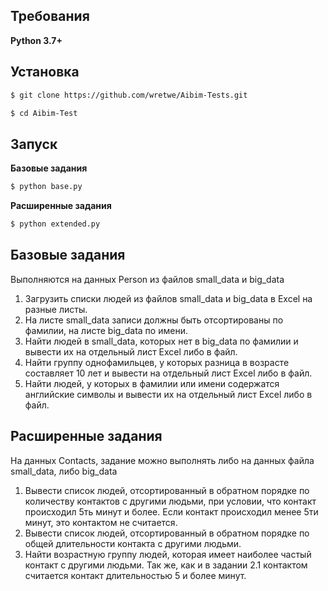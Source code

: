 ## Требования

**Python 3.7+**

## Установка

```bash
$ git clone https://github.com/wretwe/Aibim-Tests.git
```

```bash
$ cd Aibim-Test
```

## Запуск

**Базовые задания**

```bash
$ python base.py
```

**Расширенные задания**

```bash
$ python extended.py
```

## Базовые задания
Выполняются на данных Person из файлов small_data и big_data
 1. Загрузить списки людей из файлов small_data и big_data в Excel на разные листы.
 2. На листе small_data записи должны быть отсортированы по фамилии, на листе big_data по
имени.
3. Найти людей в small_data, которых нет в big_data по фамилии и вывести их на отдельный
лист Excel либо в файл.
4. Найти группу однофамильцев, у которых разница в возрасте составляет 10 лет и вывести
на отдельный лист Excel либо в файл.
5. Найти людей, у которых в фамилии или имени содержатся английские символы и вывести
их на отдельный лист Excel либо в файл.
## Расширенные задания
На данных Contacts, задание можно выполнять либо на данных файла small_data, либо big_data
1. Вывести список людей, отсортированный в обратном порядке по количеству контактов с
другими людьми, при условии, что контакт происходил 5ть минут и более. Если контакт
происходил менее 5ти минут, это контактом не считается.
2. Вывести список людей, отсортированный в обратном порядке по общей длительности
контакта с другими людьми.
3. Найти возрастную группу людей, которая имеет наиболее частый контакт с другими
людьми. Так же, как и в задании 2.1 контактом считается контакт длительностью 5 и более
минут.
